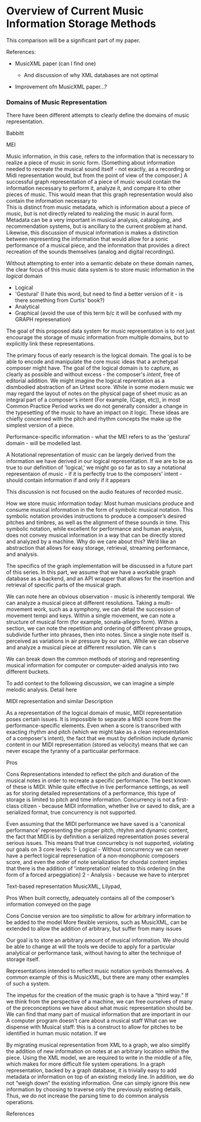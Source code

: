 # Overview of Current Music Information Storage Methods

This comparison will be a significant part of my paper.

References:

* MusicXML paper (can I find one)
    - And discussion of why XML databases are not optimal

* Improvement ofn MusicXML paper...?


### Domains of Music Representation

There have been different attempts to clearly define the domains of music representation.

Babbitt

MEI


 Music information, in this case, refers to the information that is necessary to realize a piece of music in sonic form.  (Something about information needed to recreate the musical sound itself - not exactly, as a recording or Midi representation would, but from the point of view of the composer.)  A successful graph representation of a piece of music would contain the information necessary to perform it, analyze it, and compare it to other pieces of music.  This would mean that this graph representation would also contain the information necessary to  
This is distinct from music metadata, which is information about a piece of music, but is not directly related to realizing the music in aural form.  Metadata can be a very important in musical analysis, cataloguing, and recommendation systems, but is ancillary to the current problem at hand.
Likewise, this discussion of musical information is makes a distinction between representing the information that would allow for a sonic performance of a musical piece, and the information that provides a direct recreation of the sounds themselves (analog and digital recordings).


Without attempting to enter into a semantic debate on these domain names, the clear focus of this music data system is to store music information in the _logical_ domain

* Logical
* 'Gestural' (I hate this word, but need to find a better version of it - is there something from Curtis' book?)
* Analytical
* Graphical (avoid the use of this term b/c it will be confused with my GRAPH represenation)




The goal of this proposed data system for music representation is to not just encourage the storage of music information from multiple domains, but to explicitly link these representations.

The primary focus of early research is the logical domain.  The goal is to be able to encode and manipulate the core music ideas that a archetypal composer might have.  The goal of the logical domain is to capture, as clearly as possible and without excess - the composer's _intent_, free of editorial addition.  We might imagine the logical reprentation as a dismbodied abstraction of an Urtext score.  While in some modern music we may regard the layout of notes on the physical page of sheet music as an integral part of a composer's intent (For example, (Cage, etc)), in most Common Practice Period works we do not generally consider a change in the typesetting of the music to have an impact on it logic.
These ideas are chiefly concerned with the pitch and rhythm concepts the make up the simplest version of a piece.

Performance-specific information - what the MEI refers to as the 'gestural' domain - will be modelled last.


A Notational representation of music can be largely derived from the information we have derived in our logical representation.  If we are to be as true to our definition of 'logical,' we might go so far as to say a notational representaion of music - if it is perfectly true to the composers' intent - should contain information if and only if it appears 


This discussion is not focused on the audio features of recorded music.

How we store music information today:
Most human musicians produce and consume musical information in the form of symbolic musical notation.  This symbolic notation provides instructions to produce a composer’s desired pitches and timbres, as well as the alignment of these sounds in time.
This symbolic notation, while excellent for performance and human analysis, does not convey musical information in a way that can be directly stored and analyzed by a machine.  Why do we care about this?  We’d like an abstraction that allows for easy storage, retrieval, streaming performance, and analysis.

The specifics of the graph implementation will be discussed in a future part of this series.  In this part, we assume that we have a workable graph database as a backend, and an API wrapper that allows for the insertion and retrieval of specific parts of the musical graph.


We can note here an obvious observation - music is inherently temporal.  We can analyze a musical piece at different resolutions.  Taking a multi-movement work, such as a symphony, we can detail the succession of movement tempi and keys.  Within a single movement, we can note a structure of musical form (for example, sonata-allegro form).  Within a section, we can note the repetition and ordering of different phrase groups, subdivide further into phrases, then into notes.  Since a single note itself is perceived as variations in air pressure by our ears, .While we can observe and analyze a musical piece at different resolution.  We can s

We can break down the common methods of storing and representing musical information for computer or computer-aided analysis into two different buckets.


To add context to the following discussion, we can imagine a simple melodic analysis.
Detail here


MIDI representation and similar
Description

As a representation of the logical domain of music, MIDI representation poses certain issues.  It is impossible to separate a MIDI score from the performance-specific elements.  Even when a score is transcribed with exacting rhythm and pitch (which we might take as a clean representation of a composer's intent), the fact that we must by definition include dynamic content in our MIDI representation (stored as velocity) means that we can never escape the tyranny of a particualar performace.

Pros

Cons
Representations intended to reflect the pitch and duration of the musical notes in order to recreate a specific performance.  The best known of these is MIDI.  While quite effective in live performance settings, as well as for storing detailed representations of a performance, this type of storage is limited to pitch and time information.  Concurrency is not a first-class citizen - because MIDI information, whether live or saved to disk, are a serialized format, true concurrency is not supported. 

Even assuming that the MIDI performance we have saved is a 'canonical performance' representing the proper pitch, rhtyhm and dynamic content, the fact that MIDI is by definition a serialized representation poses several serious issues.  This means that true concurrebcy is not supported, violating our goals on 3 core levels:
1- Logical - Without concurrency we can never have a perfect logical represenation of a non-monophonic composers score, and even the order of note serialization for chordal content implies that there is the addition of 'interpretation' related to this ordering (in the form of a forced arpeggiation)
2 - Analysis - because we have to interpret 

Text-based representation
MusicXML, Lilypad, 

Pros
When built correctly, adequately contains all of the composer’s information conveyed on the page

Cons
Concise version are too simplistic to allow for arbitrary information to be added to the model
More flexible versions, such as MusicXML, can be extended to allow the addition of arbitrary, but suffer from many issues


Our goal is to store an arbitrary amount of musical information.  We should be able to change at will the tools we decide to apply for a particular analytical or performance task, without having to alter the technique of storage itself.

Representations intended to reflect music notation symbols themselves.  A common example of this is MusicXML, but there are many other examples of such a system.
    
The impetus for the creation of the music graph is to have a “third way.”  If we think from the perspective of a machine, we can free ourselves of many of the preconceptions we have about what music representation should be.  We can find that many part of musical information that are important in our 
A computer program doesn’t care about a musical staff
What can we dispense with
Musical staff: this is a construct to allow for pitches to be identified in human music notation.  If we 

    


By migrating musical representation from XML to a graph, we also simplify the addition of new information on notes at an arbitrary location within the piece.  Using the XML model, we are required to write in the middle of a file, which makes for more difficult file system operations.  In a graph representation, backed by a graph database, it is trivially easy to add metadata or information on top of an existing melody line.  In addition, we do not “weigh down” the existing information.  One can simply ignore this new information by choosing to traverse only the previously existing details.  Thus, we do not increase the parsing time to do common analysis operations.



References
